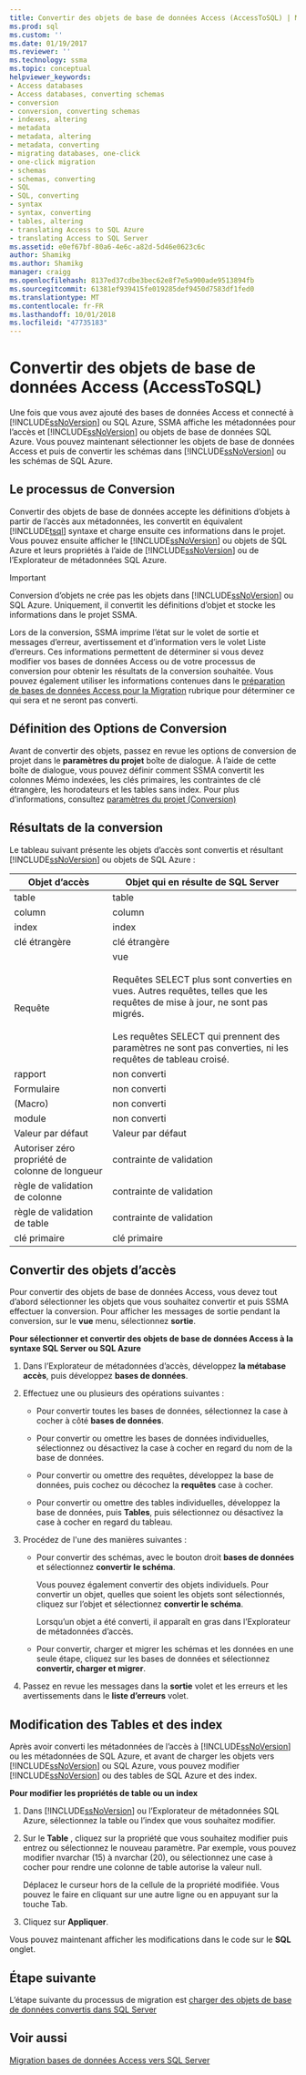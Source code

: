 ```yaml
---
title: Convertir des objets de base de données Access (AccessToSQL) | Microsoft Docs
ms.prod: sql
ms.custom: ''
ms.date: 01/19/2017
ms.reviewer: ''
ms.technology: ssma
ms.topic: conceptual
helpviewer_keywords:
- Access databases
- Access databases, converting schemas
- conversion
- conversion, converting schemas
- indexes, altering
- metadata
- metadata, altering
- metadata, converting
- migrating databases, one-click
- one-click migration
- schemas
- schemas, converting
- SQL
- SQL, converting
- syntax
- syntax, converting
- tables, altering
- translating Access to SQL Azure
- translating Access to SQL Server
ms.assetid: e0ef67bf-80a6-4e6c-a82d-5d46e0623c6c
author: Shamikg
ms.author: Shamikg
manager: craigg
ms.openlocfilehash: 8137ed37cdbe3bec62e8f7e5a900ade9513894fb
ms.sourcegitcommit: 61381ef939415fe019285def9450d7583df1fed0
ms.translationtype: MT
ms.contentlocale: fr-FR
ms.lasthandoff: 10/01/2018
ms.locfileid: "47735183"
---
```

# <a name="converting-access-database-objects-accesstosql"></a>Convertir des objets de base de données Access (AccessToSQL)
Une fois que vous avez ajouté des bases de données Access et connecté à [!INCLUDE[ssNoVersion](../../includes/ssnoversion-md.md)] ou SQL Azure, SSMA affiche les métadonnées pour l’accès et [!INCLUDE[ssNoVersion](../../includes/ssnoversion-md.md)] ou objets de base de données SQL Azure. Vous pouvez maintenant sélectionner les objets de base de données Access et puis de convertir les schémas dans [!INCLUDE[ssNoVersion](../../includes/ssnoversion-md.md)] ou les schémas de SQL Azure.  
  
## <a name="the-conversion-process"></a>Le processus de Conversion  
Convertir des objets de base de données accepte les définitions d’objets à partir de l’accès aux métadonnées, les convertit en équivalent [!INCLUDE[tsql](../../includes/tsql-md.md)] syntaxe et charge ensuite ces informations dans le projet. Vous pouvez ensuite afficher le [!INCLUDE[ssNoVersion](../../includes/ssnoversion-md.md)] ou objets de SQL Azure et leurs propriétés à l’aide de [!INCLUDE[ssNoVersion](../../includes/ssnoversion-md.md)] ou de l’Explorateur de métadonnées SQL Azure.  
  
> [!IMPORTANT]  
> Conversion d’objets ne crée pas les objets dans [!INCLUDE[ssNoVersion](../../includes/ssnoversion-md.md)] ou SQL Azure. Uniquement, il convertit les définitions d’objet et stocke les informations dans le projet SSMA.  
  
Lors de la conversion, SSMA imprime l’état sur le volet de sortie et messages d’erreur, avertissement et d’information vers le volet Liste d’erreurs. Ces informations permettent de déterminer si vous devez modifier vos bases de données Access ou de votre processus de conversion pour obtenir les résultats de la conversion souhaitée. Vous pouvez également utiliser les informations contenues dans le [préparation de bases de données Access pour la Migration](preparing-access-databases-for-migration-accesstosql.md) rubrique pour déterminer ce qui sera et ne seront pas converti.  
  
## <a name="setting-conversion-options"></a>Définition des Options de Conversion  
Avant de convertir des objets, passez en revue les options de conversion de projet dans le **paramètres du projet** boîte de dialogue. À l’aide de cette boîte de dialogue, vous pouvez définir comment SSMA convertit les colonnes Mémo indexées, les clés primaires, les contraintes de clé étrangère, les horodateurs et les tables sans index. Pour plus d’informations, consultez [paramètres du projet (Conversion)](http://msdn.microsoft.com/bcebc635-c638-4ddb-924c-b9ccfef86388)  
  
## <a name="conversion-results"></a>Résultats de la conversion  
Le tableau suivant présente les objets d’accès sont convertis et résultant [!INCLUDE[ssNoVersion](../../includes/ssnoversion-md.md)] ou objets de SQL Azure :  
  
|Objet d’accès|Objet qui en résulte de SQL Server|  
|-----------------|-------------------------------|  
|table|table|  
|column|column|  
|index|index|  
|clé étrangère|clé étrangère|  
|Requête|vue<br /><br />Requêtes SELECT plus sont converties en vues. Autres requêtes, telles que les requêtes de mise à jour, ne sont pas migrés.<br /><br />Les requêtes SELECT qui prennent des paramètres ne sont pas converties, ni les requêtes de tableau croisé.|  
|rapport|non converti|  
|Formulaire|non converti|  
|(Macro)|non converti|  
|module|non converti|  
|Valeur par défaut|Valeur par défaut|  
|Autoriser zéro propriété de colonne de longueur|contrainte de validation|  
|règle de validation de colonne|contrainte de validation|  
|règle de validation de table|contrainte de validation|  
|clé primaire|clé primaire|  
  
## <a name="converting-access-objects"></a>Convertir des objets d’accès  
Pour convertir des objets de base de données Access, vous devez tout d’abord sélectionner les objets que vous souhaitez convertir et puis SSMA effectuer la conversion. Pour afficher les messages de sortie pendant la conversion, sur le **vue** menu, sélectionnez **sortie**.  
  
**Pour sélectionner et convertir des objets de base de données Access à la syntaxe SQL Server ou SQL Azure**  
  
1.  Dans l’Explorateur de métadonnées d’accès, développez **la métabase accès**, puis développez **bases de données**.  
  
2.  Effectuez une ou plusieurs des opérations suivantes :  
  
    -   Pour convertir toutes les bases de données, sélectionnez la case à cocher à côté **bases de données**.  
  
    -   Pour convertir ou omettre les bases de données individuelles, sélectionnez ou désactivez la case à cocher en regard du nom de la base de données.  
  
    -   Pour convertir ou omettre des requêtes, développez la base de données, puis cochez ou décochez la **requêtes** case à cocher.  
  
    -   Pour convertir ou omettre des tables individuelles, développez la base de données, puis **Tables**, puis sélectionnez ou désactivez la case à cocher en regard du tableau.  
  
3.  Procédez de l'une des manières suivantes :  
  
    -   Pour convertir des schémas, avec le bouton droit **bases de données** et sélectionnez **convertir le schéma**.  
  
        Vous pouvez également convertir des objets individuels. Pour convertir un objet, quelles que soient les objets sont sélectionnés, cliquez sur l’objet et sélectionnez **convertir le schéma**.  
  
        Lorsqu’un objet a été converti, il apparaît en gras dans l’Explorateur de métadonnées d’accès.  
  
    -   Pour convertir, charger et migrer les schémas et les données en une seule étape, cliquez sur les bases de données et sélectionnez **convertir, charger et migrer**.  
  
4.  Passez en revue les messages dans la **sortie** volet et les erreurs et les avertissements dans le **liste d’erreurs** volet.  
  
## <a name="altering-tables-and-indexes"></a>Modification des Tables et des index  
Après avoir converti les métadonnées de l’accès à [!INCLUDE[ssNoVersion](../../includes/ssnoversion-md.md)] ou les métadonnées de SQL Azure, et avant de charger les objets vers [!INCLUDE[ssNoVersion](../../includes/ssnoversion-md.md)] ou SQL Azure, vous pouvez modifier [!INCLUDE[ssNoVersion](../../includes/ssnoversion-md.md)] ou des tables de SQL Azure et des index.  
  
**Pour modifier les propriétés de table ou un index**  
  
1.  Dans [!INCLUDE[ssNoVersion](../../includes/ssnoversion-md.md)] ou l’Explorateur de métadonnées SQL Azure, sélectionnez la table ou l’index que vous souhaitez modifier.  
  
2.  Sur le **Table** , cliquez sur la propriété que vous souhaitez modifier puis entrez ou sélectionnez le nouveau paramètre. Par exemple, vous pouvez modifier nvarchar (15) à nvarchar (20), ou sélectionnez une case à cocher pour rendre une colonne de table autorise la valeur null.  
  
    Déplacez le curseur hors de la cellule de la propriété modifiée. Vous pouvez le faire en cliquant sur une autre ligne ou en appuyant sur la touche Tab.  
  
3.  Cliquez sur **Appliquer**.  
  
Vous pouvez maintenant afficher les modifications dans le code sur le **SQL** onglet.  
  
## <a name="next-step"></a>Étape suivante  
L’étape suivante du processus de migration est [charger des objets de base de données convertis dans SQL Server](loading-converted-database-objects-into-sql-server-accesstosql.md)  
  
## <a name="see-also"></a>Voir aussi  
[Migration bases de données Access vers SQL Server](migrating-access-databases-to-sql-server-azure-sql-db-accesstosql.md)  
  
